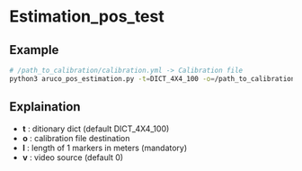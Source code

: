 # Estimation_pos_test

## Example

```sh
# /path_to_calibration/calibration.yml -> Calibration file
python3 aruco_pos_estimation.py -t=DICT_4X4_100 -o=/path_to_calibration/calibration.yml -l=0.08 -v=0
```

## Explaination

- **t** : ditionary dict (default DICT_4X4_100)
- **o** : calibration file destination
- **l** : length of 1 markers in meters (mandatory)
- **v** : video source (default 0)
